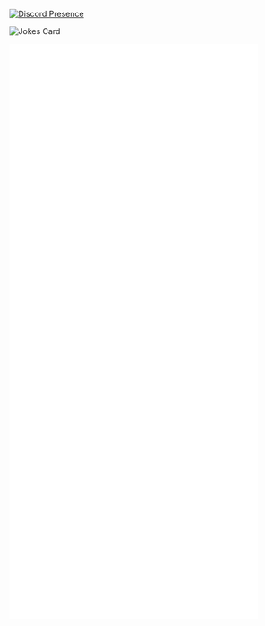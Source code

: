 [![Discord Presence](https://lanyard.cnrad.dev/api/734470632301133955?theme=dark&hideDiscrim=true&hideStatus=true&idleMessage=Probably%20at%20uni%20:P)](https://discord.com/users/734470632301133955)

![Jokes Card](https://readme-jokes.vercel.app/api?hideBorder)

![Metrics](/github-metrics.svg)
